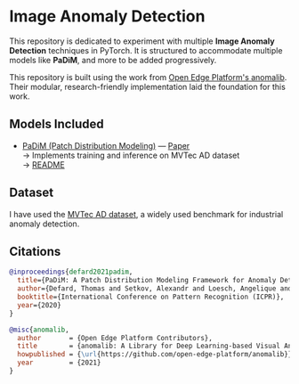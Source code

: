 # Image Anomaly Detection

This repository is dedicated to experiment with multiple **Image Anomaly Detection** techniques in PyTorch. It is structured to accommodate multiple models like **PaDiM**, and more to be added progressively.

This repository is built using the work from [Open Edge Platform's anomalib](https://github.com/open-edge-platform/anomalib). Their modular, research-friendly implementation laid the foundation for this work.

## Models Included

- [PaDiM (Patch Distribution Modeling)]() — [Paper](https://arxiv.org/abs/2011.08785)  
  → Implements training and inference on MVTec AD dataset  
  → [README](./PaDiM/README.md)

##  Dataset

I have used the [MVTec AD dataset](https://www.mvtec.com/company/research/datasets/mvtec-ad), a widely used benchmark for industrial anomaly detection. 

## Citations

```bibtex
@inproceedings{defard2021padim,
  title={PaDiM: A Patch Distribution Modeling Framework for Anomaly Detection and Localization},
  author={Defard, Thomas and Setkov, Alexandr and Loesch, Angelique and Audigier, Romain},
  booktitle={International Conference on Pattern Recognition (ICPR)},
  year={2020}
}

@misc{anomalib,
  author       = {Open Edge Platform Contributors},
  title        = {anomalib: A Library for Deep Learning-based Visual Anomaly Detection},
  howpublished = {\url{https://github.com/open-edge-platform/anomalib}},
  year         = {2021}
}


